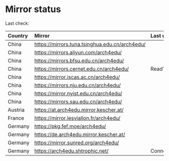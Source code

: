 <script src="./time.js"></script>
# Mirror status
Last check: <script type="text/javascript">localize(1760736065.1939821);</script>

|Country|Mirror|Last update|
|:------|:-----|:----------|
|China|https://mirrors.tuna.tsinghua.edu.cn/arch4edu/|<script type="text/javascript">localize(1760726733);</script>|
|China|https://mirrors.aliyun.com/arch4edu/|<script type="text/javascript">localize(1760683789);</script>|
|China|https://mirrors.bfsu.edu.cn/arch4edu/|<script type="text/javascript">localize(1760683789);</script>|
|China|https://mirrors.cernet.edu.cn/arch4edu/|ReadTimeout|
|China|https://mirror.iscas.ac.cn/arch4edu/|<script type="text/javascript">localize(1760683789);</script>|
|China|https://mirrors.nju.edu.cn/arch4edu/|<script type="text/javascript">localize(1760640297);</script>|
|China|https://mirror.nyist.edu.cn/arch4edu/|<script type="text/javascript">localize(1760683789);</script>|
|China|https://mirrors.sau.edu.cn/arch4edu/|<script type="text/javascript">localize(1756795646);</script>|
|Austria|https://at.arch4edu.mirror.kescher.at/|<script type="text/javascript">localize(1760683789);</script>|
|France|https://mirror.lesviallon.fr/arch4edu/|<script type="text/javascript">localize(1760683789);</script>|
|Germany|https://pkg.fef.moe/arch4edu/|<script type="text/javascript">localize(1760683789);</script>|
|Germany|https://de.arch4edu.mirror.kescher.at/|<script type="text/javascript">localize(1760683789);</script>|
|Germany|https://mirror.sunred.org/arch4edu/|<script type="text/javascript">localize(1760726733);</script>|
|Germany|https://arch4edu.shtrophic.net/|ConnectionError|

<script src="./tablefilter/tablefilter.js"></script>
<script src="./table.js"></script>